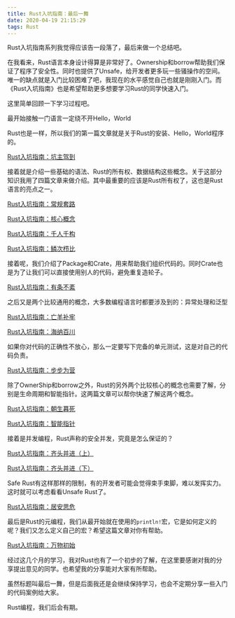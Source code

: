 ```yaml
---
title: Rust入坑指南：最后一舞
date: 2020-04-19 21:15:29
tags: Rust
---
```


Rust入坑指南系列我觉得应该告一段落了，最后来做一个总结吧。<!-- more -->

在我看来，Rust语言本身设计得算是非常好了。Ownership和borrow帮助我们保证了程序了安全性。同时也提供了Unsafe，给开发者更多玩一些骚操作的空间。唯一的缺点就是入门比较困难了吧，我现在的水平感觉自己也就是刚刚入门。而《Rust入坑指南》也是希望帮助更多想要学习Rust的同学快速入门。

这里简单回顾一下学习过程吧。

最开始接触一门语言一定绕不开Hello，World

Rust也是一样，所以我们的第一篇文章就是关于Rust的安装、Hello，World程序的。

[Rust入坑指南：坑主驾到](https://jackeyzhe.github.io/2019/09/21/Rust入坑指南：坑主驾到/)

接着就是介绍一些基础的语法、Rust的所有权、数据结构这些概念。关于这部分知识我用了四篇文章来做介绍。其中最重要的应该是Rust所有权了，这也是Rust语言的亮点之一。

[Rust入坑指南：常规套路](https://jackeyzhe.github.io/2019/10/08/Rust入坑指南：常规套路/)

[Rust入坑指南：核心概念](https://jackeyzhe.github.io/2019/10/13/Rust入坑指南：核心概念/)

[Rust入坑指南：千人千构](https://jackeyzhe.github.io/2019/10/27/Rust入坑指南：千人千构/)

[Rust入坑指南：鳞次栉比](https://jackeyzhe.github.io/2019/11/27/Rust入坑指南：鳞次栉比/)

接着呢，我们介绍了Package和Crate，用来帮助我们组织代码的。同时Crate也是为了让我们可以直接使用别人的代码，避免重复造轮子。

[Rust入坑指南：有条不紊](https://jackeyzhe.github.io/2019/11/03/Rust入坑指南：有条不紊/)

之后又是两个比较通用的概念，大多数编程语言时都要涉及到的：异常处理和泛型

[Rust入坑指南：亡羊补牢](https://jackeyzhe.github.io/2019/12/30/Rust入坑指南：亡羊补牢/)

[Rust入坑指南：海纳百川](https://jackeyzhe.github.io/2020/01/14/Rust入坑指南：海纳百川/)

如果你对代码的正确性不放心，那么一定要写下完备的单元测试，这是对自己的代码负责。

[Rust入坑指南：步步为营](https://jackeyzhe.github.io/2020/02/21/Rust入坑指南：步步为营/)

除了OwnerShip和borrow之外，Rust的另外两个比较核心的概念也需要了解，分别是生命周期和智能指针。这两篇文章可以帮你快速了解这两个概念。

[Rust入坑指南：朝生暮死](https://jackeyzhe.github.io/2020/03/02/Rust入坑指南：朝生暮死/)

[Rust入坑指南：智能指针](https://jackeyzhe.github.io/2020/03/09/Rust入坑指南：智能指针/)

接着是并发编程，Rust声称的安全并发，究竟是怎么保证的？

[Rust入坑指南：齐头并进（上）](https://jackeyzhe.github.io/2020/03/15/Rust入坑指南：齐头并进（上）/)

[Rust入坑指南：齐头并进（下）](https://jackeyzhe.github.io/2020/03/23/Rust入坑指南：齐头并进（下）/)

Safe Rust有这样那样的限制，有的开发者可能会觉得束手束脚，难以发挥实力。这时就可以考虑看看Unsafe Rust了。

[Rust入坑指南：居安思危](https://jackeyzhe.github.io/2020/03/31/Rust入坑指南：居安思危/)

最后是Rust的元编程，我们从最开始就在使用的`println!`宏，它是如何定义的呢？我们又怎么定义自己的宏？希望这篇文章对你有帮助。

[Rust入坑指南：万物初始](https://jackeyzhe.github.io/2020/04/08/Rust入坑指南：万物初始/)

经过这几个月的学习，我对Rust也有了一个初步的了解，在这里要感谢对我的分享提出意见的同学。也希望我的分享能对大家有所帮助。

虽然标题叫最后一舞，但是后面我还是会继续保持学习，也会不定期分享一些入门的代码案例给大家。

Rust编程，我们后会有期。